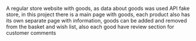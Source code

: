 A regular store website with goods, as data about goods was used API fake store, in this project there is a main page with goods, each product also has its own separate page with information, goods can be added and removed from the basket and wish list, also each good have review section for customer comments
